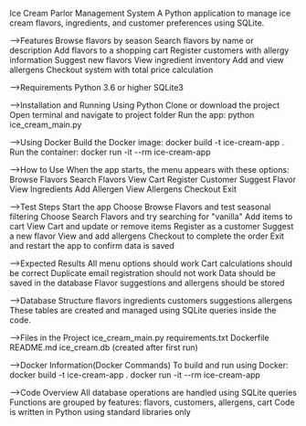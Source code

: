 Ice Cream Parlor Management System
A Python application to manage ice cream flavors, ingredients, and customer preferences using SQLite.

-->Features
Browse flavors by season
Search flavors by name or description
Add flavors to a shopping cart
Register customers with allergy information
Suggest new flavors
View ingredient inventory
Add and view allergens
Checkout system with total price calculation

-->Requirements
Python 3.6 or higher
SQLite3

-->Installation and Running
Using Python
Clone or download the project
Open terminal and navigate to project folder
Run the app:
python ice_cream_main.py

-->Using Docker
Build the Docker image:
docker build -t ice-cream-app .
Run the container:
docker run -it --rm ice-cream-app

-->How to Use
When the app starts, the menu appears with these options:
Browse Flavors
Search Flavors
View Cart
Register Customer
Suggest Flavor
View Ingredients
Add Allergen
View Allergens
Checkout
Exit

-->Test Steps
Start the app
Choose Browse Flavors and test seasonal filtering
Choose Search Flavors and try searching for "vanilla"
Add items to cart
View Cart and update or remove items
Register as a customer
Suggest a new flavor
View and add allergens
Checkout to complete the order
Exit and restart the app to confirm data is saved

-->Expected Results
All menu options should work
Cart calculations should be correct
Duplicate email registration should not work
Data should be saved in the database
Flavor suggestions and allergens should be stored

-->Database Structure
flavors
ingredients
customers
suggestions
allergens
These tables are created and managed using SQLite queries inside the code.

-->Files in the Project
ice_cream_main.py
requirements.txt
Dockerfile
README.md
ice_cream.db (created after first run)

-->Docker Information(Docker Commands)
To build and run using Docker:
docker build -t ice-cream-app .
docker run -it --rm ice-cream-app

-->Code Overview
All database operations are handled using SQLite queries
Functions are grouped by features: flavors, customers, allergens, cart
Code is written in Python using standard libraries only
